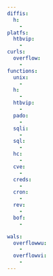 ```yaml
---
diffis:
  h:
    -
platfs:
  htbvip:
    -
curls:
  overflow:
    -
functions:
  unix:
    -
  h:
    -
  htbvip:
    -
  pado:
    -
  sqli:
    -
  sql:
    -
  hc:
    -
  cve:
    -
  creds:
    -
  cron:
    -
  rev:
    -
  bof:
    -

wals:
  overflowwu:
    -
  overflowvi:
    -
---
```

